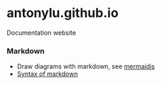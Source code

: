 # antonylu.github.io

Documentation website

### Markdown

* Draw diagrams with markdown, see [mermaidjs](mermaidjs/)
* [Syntax of markdown](https://gist.github.com/antonylu/3050df04d81e31ab3dc9080d881b7c17)

